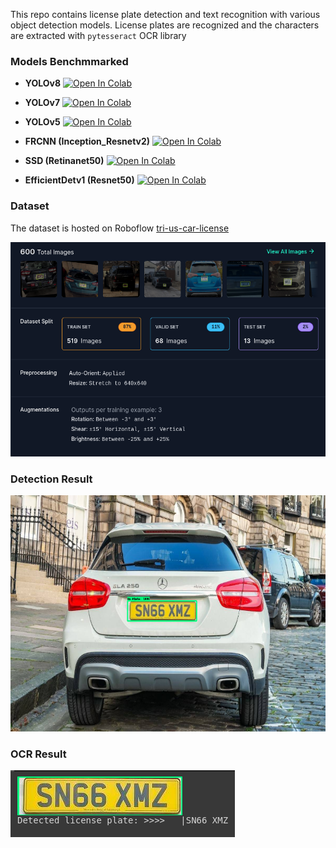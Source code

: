 This repo contains license plate detection and text recognition with various object detection models. License plates are recognized and the characters are extracted with `pytesseract` OCR library

### Models Benchmmarked
* **YOLOv8**  <a target="_blank" href="https://colab.research.google.com/github/arrafi-musabbir/license-plate-detection-recognition/blob/main/yolo_V8_license_plate_extraction.ipynb">
  <img src="https://colab.research.google.com/assets/colab-badge.svg" alt="Open In Colab"/>
</a>

* **YOLOv7** <a target="_blank" href="https://colab.research.google.com/github/arrafi-musabbir/license-plate-detection-recognition/blob/main/yolo_V7_license_plate_extraction.ipynb">
  <img src="https://colab.research.google.com/assets/colab-badge.svg" alt="Open In Colab"/>
</a>

* **YOLOv5** <a target="_blank" href="https://colab.research.google.com/github/arrafi-musabbir/license-plate-detection-recognition/blob/main/yolo_V5_license_plate_extraction.ipynb">
  <img src="https://colab.research.google.com/assets/colab-badge.svg" alt="Open In Colab"/>
</a>

* **FRCNN (Inception_Resnetv2)** <a target="_blank" href="https://colab.research.google.com/github/arrafi-musabbir/license-plate-detection-recognition/blob/main/Faster_RCNN_Inception_ResNetV2.ipynb">
  <img src="https://colab.research.google.com/assets/colab-badge.svg" alt="Open In Colab"/>
</a>

* **SSD (Retinanet50)** <a target="_blank" href="https://github.com/arrafi-musabbir/license-plate-detection-recognition/blob/main/SSD_ResNet50_V1_FPN_(RetinaNet50).ipynb">
  <img src="https://colab.research.google.com/assets/colab-badge.svg" alt="Open In Colab"/>
</a>

* **EfficientDetv1 (Resnet50)** <a target="_blank" href="https://github.com/arrafi-musabbir/license-plate-detection-recognition/blob/main/EfficientDet_v1.ipynb">
  <img src="https://colab.research.google.com/assets/colab-badge.svg" alt="Open In Colab"/>
</a>

### Dataset
The dataset is hosted on Roboflow [tri-us-car-license](https://universe.roboflow.com/rsehack/tri-us-car-license)

![](https://github.com/arrafi-musabbir/license-plate-detection-recognition/blob/main/dataset.png)

### Detection Result

![](https://github.com/arrafi-musabbir/license-plate-detection-recognition/blob/main/detection_result.png)

### OCR Result

![](https://github.com/arrafi-musabbir/license-plate-detection-recognition/blob/main/OCR_result.png)
